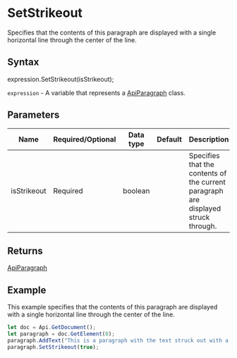 # SetStrikeout

Specifies that the contents of this paragraph are displayed with a single horizontal line through the center of the line.

## Syntax

expression.SetStrikeout(isStrikeout);

`expression` - A variable that represents a [ApiParagraph](../ApiParagraph.md) class.

## Parameters

| **Name** | **Required/Optional** | **Data type** | **Default** | **Description** |
| ------------- | ------------- | ------------- | ------------- | ------------- |
| isStrikeout | Required | boolean |  | Specifies that the contents of the current paragraph are displayed struck through. |

## Returns

[ApiParagraph](../../ApiParagraph/ApiParagraph.md)

## Example

This example specifies that the contents of this paragraph are displayed with a single horizontal line through the center of the line.

```javascript
let doc = Api.GetDocument();
let paragraph = doc.GetElement(0);
paragraph.AddText("This is a paragraph with the text struck out with a single line.");
paragraph.SetStrikeout(true);
```
